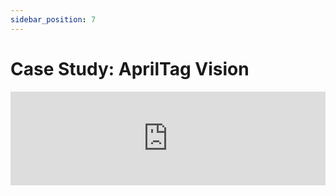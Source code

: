 ```yaml
---
sidebar_position: 7
---
```


# Case Study: AprilTag Vision

<iframe width="100%" style={{"aspect-ratio": "16 / 9"}} src="https://www.youtube.com/embed/8FfwFQcvRmU?start=2319&end=2569" title="FRC Log Replay and Simulation (2025) -  FRC 6328 FIRST Championship Conference" frameborder="0" allow="accelerometer; autoplay; clipboard-write; encrypted-media; gyroscope; picture-in-picture; web-share" referrerpolicy="strict-origin-when-cross-origin" allowfullscreen></iframe>
